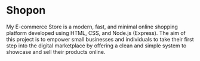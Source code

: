 # Shopon
My E-commerce Store is a modern, fast, and minimal online shopping platform developed using HTML, CSS, and Node.js (Express). The aim of this project is to empower small businesses and individuals to take their first step into the digital marketplace by offering a clean and simple system to showcase and sell their products online.
